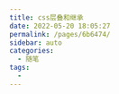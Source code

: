 ```yaml
---
title: css层叠和继承
date: 2022-05-20 18:05:27
permalink: /pages/6b6474/
sidebar: auto
categories:
  - 随笔
tags:
  - 
---
```

